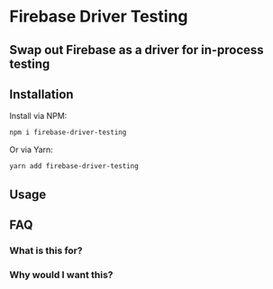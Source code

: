 # Firebase Driver Testing

## Swap out Firebase as a driver for in-process testing

## Installation

Install via NPM:

```bash
npm i firebase-driver-testing
```

Or via Yarn:

```bash
yarn add firebase-driver-testing
```

## Usage

## FAQ

### What is this for?

### Why would I want this?

### 